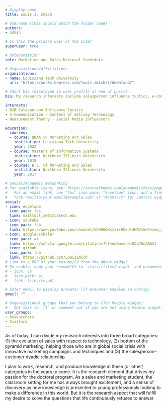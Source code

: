 ```yaml
---
# Display name
title: Louis J. Zmich

# Username (this should match the folder name)
authors:
- admin

# Is this the primary user of the site?
superuser: true

# Role/position
role: Marketing and Sales Doctoral Candidate

# Organizations/Affiliations
organizations:
- name: Louisiana Tech University
  url: "https://works.bepress.com/louis-zmich/2/download/"

# Short bio (displayed in user profile at end of posts)
bio: My research interests include salesperson influence tactics, e-communication in the context of selling technology, measurement theory, and social media influencers in the sales context.

interests:
- B2B Salesperson Influence Tactics 
- e-Communication - Context of Selling Technology
- Measurement Theory - Social Media Influencers

education:
  courses:
  - course: DBAA in Marketing and Sales
    institution: Louisiana Tech University
    year: 2022
  - course: Masters of Information Systems
    institution: Northern Illinois University
    year: 2018
  - course: B.S. of Marketing and Sales
    institution: Northern Illinois University
    year: 2017

# Social/Academic Networking
# For available icons, see: https://sourcethemes.com/academic/docs/page-builder/#icons
#   For an email link, use "fas" icon pack, "envelope" icon, and a link in the
#   form "mailto:your-email@example.com" or "#contact" for contact widget.
social:
- icon: envelope
  icon_pack: fas
  link: mailto:ljz001@latech.edu
- icon: youtube
  icon_pack: fab
  link: https://www.youtube.com/channel/UC986QXxIvtrD5xnl4WAYv5w?view_as=subscriber
- icon: google-scholar
  icon_pack: ai
  link: https://scholar.google.com/citations?hl=en&user=lOQo75oAAAAJ
- icon: github
  icon_pack: fab
  link: https://github.com/LouisZmich
# Link to a PDF of your resume/CV from the About widget.
# To enable, copy your resume/CV to `static/files/cv.pdf` and uncomment the lines below.
# - icon: cv
#   icon_pack: ai
#   link: files/cv.pdf

# Enter email to display Gravatar (if Gravatar enabled in Config)
email: ""

# Organizational groups that you belong to (for People widget)
#   Set this to `[]` or comment out if you are not using People widget.
user_groups:
- Researchers
- Visitors
---
```


As of today, I can divide my research interests into three broad categories: (1) the evolution of sales with respect to technology, (2) bottom of the pyramid marketing, helping those who are in global social crisis with innovative marketing campaigns and techniques and (3) the salesperson–customer dyadic relationship. 

I plan to work, research, and produce knowledge in these (or other) categories in the years to come.
It is the research element that drives my passion for the doctoral program. As a sales and marketing student, the classroom setting for me has always brought excitement, and a sense of discovery as new knowledge is presented to young professionals looking to make a difference in this world. But it is the research aspect that will fulfill my desire to solve the questions that life continuously refuses to answer.
